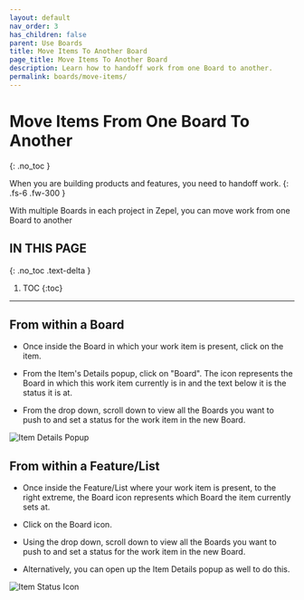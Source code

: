 ```yaml
---
layout: default
nav_order: 3
has_children: false
parent: Use Boards
title: Move Items To Another Board
page_title: Move Items To Another Board
description: Learn how to handoff work from one Board to another.
permalink: boards/move-items/
---
```

# Move Items From One Board To Another
{: .no_toc }

When you are building products and features, you need to handoff work.
{: .fs-6 .fw-300 }

With multiple Boards in each project in Zepel, you can move work from one Board to another


## IN THIS PAGE
{: .no_toc .text-delta }

1. TOC
{:toc}

---

## From within a Board

- Once inside the Board in which your work item is present, click on the item.

- From the Item's Details popup, click on "Board". The icon represents the Board in which this work item currently is in and the text below it is the status it is at.

- From the drop down, scroll down to view all the Boards you want to push to and set a status for the work item in the new Board.

![Item Details Popup](/guide/assets/uploads/zepel-move-items-across-boards-popup.png "Details Popup in Zepel")

## From within a Feature/List

- Once inside the Feature/List where your work item is present, to the right extreme, the Board icon represents which Board the item currently sets at.

- Click on the Board icon.

- Using the drop down, scroll down to view all the Boards you want to push to and set a status for the work item in the new Board.

- Alternatively, you can open up the Item Details popup as well to do this.

![Item Status Icon](/guide/assets/uploads/zepel-move-items-across-boards-icon.png "Item Status Icon")